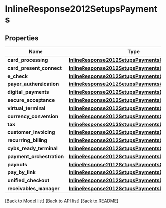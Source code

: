 # InlineResponse2012SetupsPayments

## Properties
Name | Type | Description | Notes
------------ | ------------- | ------------- | -------------
**card_processing** | [**InlineResponse2012SetupsPaymentsCardProcessing**](InlineResponse2012SetupsPaymentsCardProcessing.md) |  | [optional] 
**card_present_connect** | [**InlineResponse2012SetupsPaymentsCardProcessing**](InlineResponse2012SetupsPaymentsCardProcessing.md) |  | [optional] 
**e_check** | [**InlineResponse2012SetupsPaymentsCardProcessing**](InlineResponse2012SetupsPaymentsCardProcessing.md) |  | [optional] 
**payer_authentication** | [**InlineResponse2012SetupsPaymentsCardProcessing**](InlineResponse2012SetupsPaymentsCardProcessing.md) |  | [optional] 
**digital_payments** | [**InlineResponse2012SetupsPaymentsDigitalPayments**](InlineResponse2012SetupsPaymentsDigitalPayments.md) |  | [optional] 
**secure_acceptance** | [**InlineResponse2012SetupsPaymentsCardProcessing**](InlineResponse2012SetupsPaymentsCardProcessing.md) |  | [optional] 
**virtual_terminal** | [**InlineResponse2012SetupsPaymentsCardProcessing**](InlineResponse2012SetupsPaymentsCardProcessing.md) |  | [optional] 
**currency_conversion** | [**InlineResponse2012SetupsPaymentsCardProcessing**](InlineResponse2012SetupsPaymentsCardProcessing.md) |  | [optional] 
**tax** | [**InlineResponse2012SetupsPaymentsDigitalPayments**](InlineResponse2012SetupsPaymentsDigitalPayments.md) |  | [optional] 
**customer_invoicing** | [**InlineResponse2012SetupsPaymentsDigitalPayments**](InlineResponse2012SetupsPaymentsDigitalPayments.md) |  | [optional] 
**recurring_billing** | [**InlineResponse2012SetupsPaymentsCardProcessing**](InlineResponse2012SetupsPaymentsCardProcessing.md) |  | [optional] 
**cybs_ready_terminal** | [**InlineResponse2012SetupsPaymentsCardProcessing**](InlineResponse2012SetupsPaymentsCardProcessing.md) |  | [optional] 
**payment_orchestration** | [**InlineResponse2012SetupsPaymentsDigitalPayments**](InlineResponse2012SetupsPaymentsDigitalPayments.md) |  | [optional] 
**payouts** | [**InlineResponse2012SetupsPaymentsCardProcessing**](InlineResponse2012SetupsPaymentsCardProcessing.md) |  | [optional] 
**pay_by_link** | [**InlineResponse2012SetupsPaymentsDigitalPayments**](InlineResponse2012SetupsPaymentsDigitalPayments.md) |  | [optional] 
**unified_checkout** | [**InlineResponse2012SetupsPaymentsDigitalPayments**](InlineResponse2012SetupsPaymentsDigitalPayments.md) |  | [optional] 
**receivables_manager** | [**InlineResponse2012SetupsPaymentsDigitalPayments**](InlineResponse2012SetupsPaymentsDigitalPayments.md) |  | [optional] 

[[Back to Model list]](../README.md#documentation-for-models) [[Back to API list]](../README.md#documentation-for-api-endpoints) [[Back to README]](../README.md)


